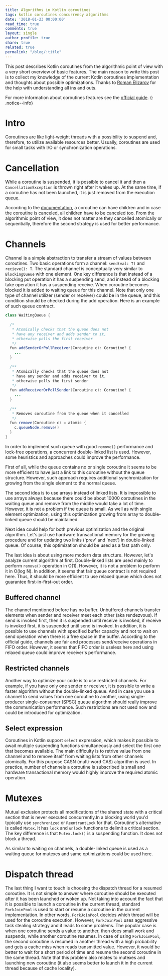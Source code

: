 ```yaml
---
title: Algorithms in Kotlin coroutines
tags: kotlin coroutines concurrency algorithms
date: '2018-01-23 00:00:00'
read_time: true
comments: true
layout: single
author_profile: true
share: true
related: true
permalink: "/blog/:title"
---
```


This post describes Kotlin coroutines from the algorithmic point of view with a very short overview of basic features. The main reason to write this post is to collect my knowledge of the current Kotlin coroutines implementation and thoughts about possible optimizations. Thanks to [Roman Elizarov](https://www.linkedin.com/in/relizarov) for the help with understanding all ins and outs.

For more information about coroutines features see the [official guide](https://github.com/Kotlin/kotlinx.coroutines/blob/master/coroutines-guide.md).
{: .notice--info}

# Intro
Coroutines are like light-weight threads with a possibility to suspend and, therefore, to utilize available resources better. Usually, coroutines are used for small tasks with I/O or synchronization operations.

# Cancellation
While a coroutine is suspended, it is possible to cancel it and then a `CancellationException` is thrown right after it wakes up. At the same time, if a coroutine has not been launched, it is just removed from the execution queue.

According to the [documentation](https://github.com/Kotlin/kotlinx.coroutines/blob/master/coroutines-guide.md#children-of-a-coroutine), a coroutine can have children and in case the coroutine is canceled, all children have to be canceled too. From the algorithmic point of view, it does not matter are they cancelled atomically or sequentially, therefore the second strategy is used for better performance.

# Channels
Channel is a simple abstraction to transfer a stream of values between coroutines. Two basic operations form a channel: `send(val: T)` and `recieve(): T`. The standard channel is conceptually very similar to `BlockingQueue` with one element. One key difference is that instead of a blocking put operation it has a suspending send, and instead of a blocking take operation it has a suspending receive. When coroutine becomes blocked it is added to waiting queue for this channel. Note that only one type of channel utilizer (sender or receiver) could be in the queue, and this condition should be checked during the add operation. Here is an example of such queue contract.

```java
class WaitingQueue {
  
  /*
   * Atomically checks that the queue does not 
   * have any receiver and adds sender to it, 
   * otherwise polls the first receiver
   */
  fun addSenderOrPollReceiver(Coroutine c): Coroutine? { 
    ... 
  }
  
  /**
   * Atomically checks that the queue does not 
   * have any sender and adds receiver to it,
   * otherwise polls the first sender
   */
  fun addReceiverOrPollSender(Coroutine c): Coroutine? {
    ...
  }
  
  /**
   * Removes coroutine from the queue when it cancelled
   */
  fun remove(Coroutine c) = atomic {
    c.queueNode.remove()
  }
}
```

In order to implement such queue with good `remove()` performance and lock-free operations, a concurrent double-linked list is used. However, some heuristics and approaches could improve the performance.

First of all, while the queue contains no or single coroutine it seems to be more efficient to have just a link to this coroutine without the queue structure. However, such approach requires additional synchronization for growing from the single element to the normal queue.

The second idea is to use arrays instead of linked lists. It is impossible to use arrays always because there could be about 10000 coroutines in the waiting queue and remove from the middle would take a lot of time. However, it is not a problem if the queue is small. As well as with single element optimization, using this optimization growing from array to double-linked queue should be maintained.

Next idea could help for both previous optimization and the original algorithm. Let's just use hardware transactional memory for the growing procedure and for updating two links ('prev' and 'next') in double-linked queue. Of course, this optimization should be used as a fast path only.

The last idea is about using more modern data structure. However, let's analyze current algorithm at first. Double-linked lists are used mainly to perform `remove()` operation in O(1). However, it is not a problem to perform it in O(log N). In addition, it seems that fair queue contract is not required here. Thus, it should be more efficient to use relaxed queue which does not guarantee first-in-first-out order. 

## Buffered channel
The channel mentioned before has no buffer. Unbuffered channels transfer elements when sender and receiver meet each other (aka rendezvous). If send is invoked first, then it is suspended until receive is invoked, if receive is invoked first, it is suspended until send is invoked. In addition, it is possible to use channels with specified buffer capacity and not to wait on send operation when there is a free space in the buffer. According to the official guide, channels are fair and processes send/receive operations in FIFO order. However, it seems that FIFO order is useless here and using relaxed queue could improve receiver's performance. 

## Restricted channels
Another way to optimize your code is to use restricted channels. For example, if you have only one sender or receiver, it is possible to write a faster algorithm without the double-linked queue. And in case you use a channel to send values from one coroutine to another, using single-producer single-consumer (SPSC) queue algorithm should really improve the communication performance. Such restrictions are not used now and could be introduced for optimization.

## Select expression
Coroutines in Kotlin support `select` expression, which makes it possible to await multiple suspending functions simultaneously and select the first one that becomes available. The main difficulty is to retrive value from one channel and to remove itself from waiting lists from other channels atomically. For this purpose CASN (multi-word CAS) algorithm is used. In practice, number of channels a coroutine is subscribed is small and hardware transactional memory would highly improve the required atomic operation.

# Mutexes
Mutual exclusion protects all modifications of the shared state with a critical section that is never executed concurrently.In a blocking world you'd typically use `synchronized` or `ReentrantLock` for that. Coroutine's alternative is called `Mutex`. It has `lock` and `unlock` functions to delimit a critical section. The key difference is that `Mutex.lock()` is a suspending function. It does not block a thread.

As similar to waiting on channels, a double-linked queue is used as a waiting queue for mutexes and same optimizations could be used here.

# Dispatch thread
The last thing I want to touch is choosing the dispatch thread for a resumed coroutine. It is not simple to answer where coroutine should be executed after it has been launched or woken up. Not taking into account the fact that it is possible to launch a coroutine in the current thread, standard `ForkJoinPool` is used to start or resume a coroutine in the current implementation. In other words, `ForkJoinPool` decides which thread will be used for the coroutine execution. However, `ForkJoinPool` uses aggressive task stealing strategy and it leads to some problems. The popular case is when one coroutine sends a value to another, then does small work and suspends, while another coroutine resumes. In case of using `ForkJoinPool`, the second coroutine is resumed in another thread with a high probability and gets a cache miss when reads transmitted value. However, it would be better to wait for a short period of time and resume the second coroutine in the same thread. Note that this problem also relates to mutexes and launching new coroutine (it also seems better to launch it in the current thread because of cache locality).

